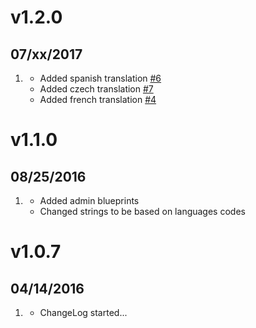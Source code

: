 # v1.2.0
## 07/xx/2017

1. [](#improved)
    * Added spanish translation [#6](https://github.com/getgrav/grav-plugin-readingtime/pull/6)
    * Added czech translation [#7](https://github.com/getgrav/grav-plugin-readingtime/pull/7)
    * Added french translation [#4](https://github.com/getgrav/grav-plugin-readingtime/pull/4)

# v1.1.0
## 08/25/2016

1. [](#new)
    * Added admin blueprints
    * Changed strings to be based on languages codes

# v1.0.7
## 04/14/2016

1. [](#new)
    * ChangeLog started...
